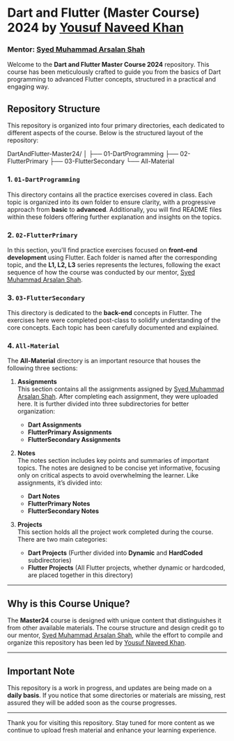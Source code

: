 # Dart and Flutter (Master Course) 2024 by [Yousuf Naveed Khan](https://github.com/YousufNaveedKhan)
### Mentor: [Syed Muhammad Arsalan Shah](https://github.com/SyedMuhammadArsalanShah)

Welcome to the **Dart and Flutter Master Course 2024** repository. This course has been meticulously crafted to guide you from the basics of Dart programming to advanced Flutter concepts, structured in a practical and engaging way.

## Repository Structure

This repository is organized into four primary directories, each dedicated to different aspects of the course. Below is the structured layout of the repository:

DartAndFlutter-Master24/ │ ├── 01-DartProgramming ├── 02-FlutterPrimary ├── 03-FlutterSecondary └── All-Material


### 1. `01-DartProgramming`

This directory contains all the practice exercises covered in class. Each topic is organized into its own folder to ensure clarity, with a progressive approach from **basic** to **advanced**. Additionally, you will find README files within these folders offering further explanation and insights on the topics.

### 2. `02-FlutterPrimary`

In this section, you'll find practice exercises focused on **front-end development** using Flutter. Each folder is named after the corresponding topic, and the **L1, L2, L3** series represents the lectures, following the exact sequence of how the course was conducted by our mentor, [Syed Muhammad Arsalan Shah](https://github.com/SyedMuhammadArsalanShah).

### 3. `03-FlutterSecondary`

This directory is dedicated to the **back-end** concepts in Flutter. The exercises here were completed post-class to solidify understanding of the core concepts. Each topic has been carefully documented and explained.

### 4. `All-Material`

The **All-Material** directory is an important resource that houses the following three sections:

1. **Assignments**  
   This section contains all the assignments assigned by [Syed Muhammad Arsalan Shah](https://github.com/SyedMuhammadArsalanShah). After completing each assignment, they were uploaded here. It is further divided into three subdirectories for better organization:
   - **Dart Assignments**
   - **FlutterPrimary Assignments**
   - **FlutterSecondary Assignments**
   
2. **Notes**  
   The notes section includes key points and summaries of important topics. The notes are designed to be concise yet informative, focusing only on critical aspects to avoid overwhelming the learner. Like assignments, it’s divided into:
   - **Dart Notes**
   - **FlutterPrimary Notes**
   - **FlutterSecondary Notes**
   
3. **Projects**  
   This section holds all the project work completed during the course. There are two main categories:
   - **Dart Projects** (Further divided into **Dynamic** and **HardCoded** subdirectories)
   - **Flutter Projects** (All Flutter projects, whether dynamic or hardcoded, are placed together in this directory)

---

## Why is this Course Unique?

The **Master24** course is designed with unique content that distinguishes it from other available materials. The course structure and design credit go to our mentor, [Syed Muhammad Arsalan Shah](https://github.com/SyedMuhammadArsalanShah), while the effort to compile and organize this repository has been led by [Yousuf Naveed Khan](https://github.com/YousufNaveedKhan).

---

## Important Note

This repository is a work in progress, and updates are being made on a **daily basis**. If you notice that some directories or materials are missing, rest assured they will be added soon as the course progresses.

---

Thank you for visiting this repository. Stay tuned for more content as we continue to upload fresh material and enhance your learning experience.
